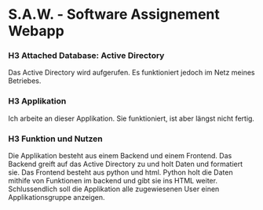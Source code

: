 # S.A.W.    -    Software Assignement Webapp

### H3 Attached Database: Active Directory 
Das Active Directory wird aufgerufen. Es funktioniert jedoch im Netz meines Betriebes.
### H3 Applikation
Ich arbeite an dieser Applikation. Sie funktioniert, ist aber längst nicht fertig.
### H3 Funktion und Nutzen
Die Applikation besteht aus einem Backend und einem Frontend. Das Backend greift auf das Active Directory zu und holt Daten und formatiert sie. Das Frontend besteht aus python und html. Python holt die Daten mithife von Funktionen im backend und gibt sie ins HTML weiter. Schlussendlich soll die Applikation alle zugewiesenen User einen Applikationsgruppe anzeigen.
